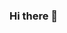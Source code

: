 ### Hi there 👋

<!--
**Odya01/Odya01** is a ✨ _special_ ✨ repository because its `README.md` (this file) appears on your GitHub profile.

Here are some ideas to get you started:

- 🔭 I’m currently doing assignments from the intervolga school
- 🌱 I’m currently learning JS
- 🤔 I know html, css, use BEM
- 📫 How to reach me: TG: @Odya0

